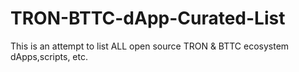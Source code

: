 # TRON-BTTC-dApp-Curated-List
This is an attempt to list ALL open source TRON &amp; BTTC ecosystem dApps,scripts, etc.
